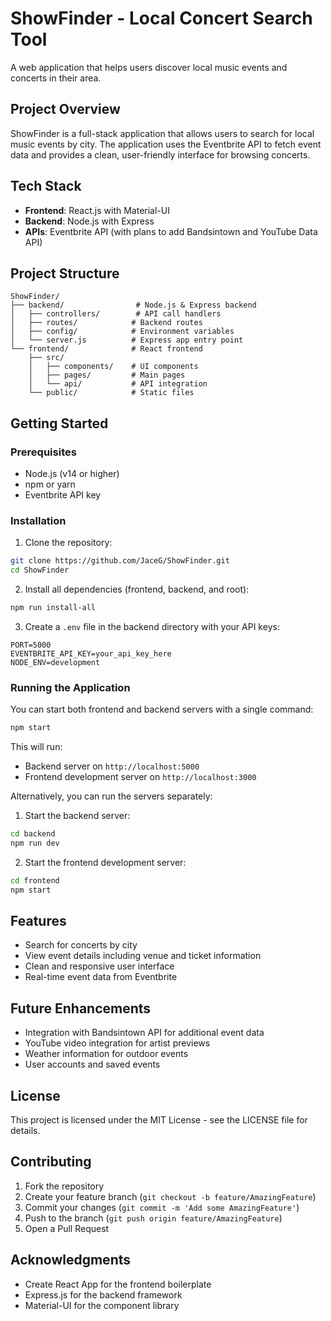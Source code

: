 # ShowFinder - Local Concert Search Tool

A web application that helps users discover local music events and concerts in their area.

## Project Overview

ShowFinder is a full-stack application that allows users to search for local music events by city. The application uses the Eventbrite API to fetch event data and provides a clean, user-friendly interface for browsing concerts.

## Tech Stack

- **Frontend**: React.js with Material-UI
- **Backend**: Node.js with Express
- **APIs**: Eventbrite API (with plans to add Bandsintown and YouTube Data API)

## Project Structure 

```
ShowFinder/
├── backend/                # Node.js & Express backend
│   ├── controllers/        # API call handlers
│   ├── routes/            # Backend routes
│   ├── config/            # Environment variables
│   └── server.js          # Express app entry point
└── frontend/              # React frontend
    ├── src/
    │   ├── components/    # UI components
    │   ├── pages/         # Main pages
    │   └── api/           # API integration
    └── public/            # Static files
```

## Getting Started

### Prerequisites

- Node.js (v14 or higher)
- npm or yarn
- Eventbrite API key

### Installation

1. Clone the repository:
```bash
git clone https://github.com/JaceG/ShowFinder.git
cd ShowFinder
```

2. Install all dependencies (frontend, backend, and root):
```bash
npm run install-all
```

3. Create a `.env` file in the backend directory with your API keys:
```
PORT=5000
EVENTBRITE_API_KEY=your_api_key_here
NODE_ENV=development
```

### Running the Application

You can start both frontend and backend servers with a single command:
```bash
npm start
```

This will run:
- Backend server on `http://localhost:5000`
- Frontend development server on `http://localhost:3000`

Alternatively, you can run the servers separately:

1. Start the backend server:
```bash
cd backend
npm run dev
```

2. Start the frontend development server:
```bash
cd frontend
npm start
```

## Features

- Search for concerts by city
- View event details including venue and ticket information
- Clean and responsive user interface
- Real-time event data from Eventbrite

## Future Enhancements

- Integration with Bandsintown API for additional event data
- YouTube video integration for artist previews
- Weather information for outdoor events
- User accounts and saved events

## License

This project is licensed under the MIT License - see the LICENSE file for details.

## Contributing

1. Fork the repository
2. Create your feature branch (`git checkout -b feature/AmazingFeature`)
3. Commit your changes (`git commit -m 'Add some AmazingFeature'`)
4. Push to the branch (`git push origin feature/AmazingFeature`)
5. Open a Pull Request

## Acknowledgments

- Create React App for the frontend boilerplate
- Express.js for the backend framework
- Material-UI for the component library

